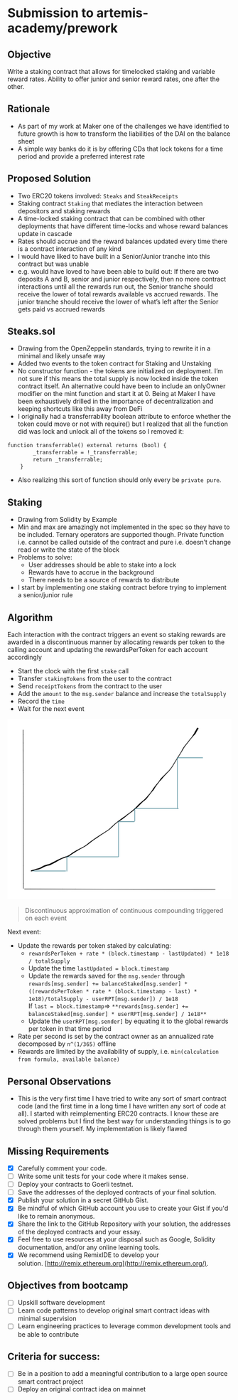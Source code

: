 # Submission to artemis-academy/prework

## Objective

Write a staking contract that allows for timelocked staking and variable reward rates. Ability to offer junior and senior reward rates, one after the other. 

## Rationale

- As part of my work at Maker one of the challenges we have identified to future growth is how to transform the liabilities of the DAI on the balance sheet
- A simple way banks do it is by offering CDs that lock tokens for a time period and provide a preferred interest rate

## Proposed Solution

- Two ERC20 tokens involved: `Steaks` and `SteakReceipts`
- Staking contract `Staking` that mediates the interaction between depositors and staking rewards
- A time-locked staking contract that can be combined with other deployments that have different time-locks and whose reward balances update in cascade
- Rates should accrue and the reward balances updated every time there is a contract interaction of any kind
- I would have liked to have built in a Senior/Junior tranche into this contract but was unable
- e.g. would have loved to have been able to build out: If there are two deposits A and B, senior and junior respectively, then no more contract interactions until all the rewards run out, the Senior tranche should receive the lower of total rewards available vs accrued rewards. The junior tranche should receive the lower of what’s left after the Senior gets paid vs accrued rewards

## Steaks.sol

- Drawing from the OpenZeppelin standards, trying to rewrite it in a minimal and likely unsafe way
- Added two events to the token contract for Staking and Unstaking
- No constructor function - the tokens are initialized on deployment. I’m not sure if this means the total supply is now locked inside the token contract itself. An alternative could have been to include an onlyOwner modifier on the mint function and start it at 0. Being at Maker I have been exhaustively drilled in the importance of decentralization and keeping shortcuts like this away from DeFi
- I originally had a transferrability boolean attribute to enforce whether the token could move or not with require() but I realized that all the function did was lock and unlock all of the tokens so I removed it:

```solidity
function transferrable() external returns (bool) {
        _transferrable = !_transferrable;
        return _transferrable;
    }
```

- Also realizing this sort of function should only every be `private pure`.

## Staking

- Drawing from Solidity by Example
- Min and max are amazingly not implemented in the spec so they have to be included. Ternary operators are supported though. Private function i.e. cannot be called outside of the contract and pure i.e. doesn’t change read or write the state of the block
- Problems to solve:
    - User addresses should be able to stake into a lock
    - Rewards have to accrue in the background
    - There needs to be a source of rewards to distribute
- I start by implementing one staking contract before trying to implement a senior/junior rule

## Algorithm

Each interaction with the contract triggers an event so staking rewards are awarded in a discontinuous manner by allocating rewards per token to the calling account and updating the rewardsPerToken for each account accordingly

- Start the clock with the first `stake` call
- Transfer `stakingTokens` from the user to the contract
- Send `receiptTokens` from the contract to the user
- Add the `amount` to the `msg.sender` balance and increase the `totalSupply`
- Record the `time`
- Wait for the next event

![Discontinuous approximation of continuous compounding triggered on each event](Untitled.png)

> Discontinuous approximation of continuous compounding triggered on each event

Next event:

- Update the rewards per token staked by calculating:
    - `rewardsPerToken + rate * (block.timestamp - lastUpdated) * 1e18 / totalSupply`
    - Update the time `lastUpdated = block.timestamp`
    - Update the rewards saved for the `msg.sender` through 
    `rewards[msg.sender] += balanceStaked[msg.sender] * ((rewardsPerToken * rate * (block.timestamp - last) * 1e18)/totalSupply - userRPT[msg.sender]) / 1e18`  
    If `last = block.timestamp`=> `**rewards[msg.sender] += balanceStaked[msg.sender] * userRPT[msg.sender] / 1e18**`
    - Update the `userRPT[msg.sender]` by equating it to the global rewards per token in that time period
- Rate per second is set by the contract owner as an annualized rate decomposed by `n^(1/365)` offline
- Rewards are limited by the availability of supply, i.e. `min(calculation from formula, available balance)`

## Personal Observations

- This is the very first time I have tried to write any sort of smart contract code (and the first time in a long time I have written any sort of code at all). I started with reimplementing ERC20 contracts. I know these are solved problems but I find the best way for understanding things is to go through them yourself. My implementation is likely flawed

## Missing Requirements
- [X] Carefully comment your code.
- [ ] Write some unit tests for your code where it makes sense.
- [ ] Deploy your contracts to Goerli testnet.
- [ ] Save the addresses of the deployed contracts of your final solution.
- [X] Publish your solution in a secret GitHub Gist.
- [X] Be mindful of which GitHub account you use to create your Gist if you'd like to remain anonymous.
- [X] Share the link to the GitHub Repository with your solution, the addresses of the deployed contracts and your essay.
- [X] Feel free to use resources at your disposal such as Google, Solidity documentation, and/or any online learning tools.
- [X] We recommend using RemixIDE to develop your solution. [http://remix.ethereum.org](http://remix.ethereum.org/).

## Objectives from bootcamp
- [ ] Upskill software development 
- [ ] Learn code patterns to develop original smart contract ideas with minimal supervision
- [ ] Learn engineering practices to leverage common development tools and be able to contribute

## Criteria for success:
- [ ] Be in a position to add a meaningful contribution to a large open source smart contract project
- [ ] Deploy an original contract idea on mainnet